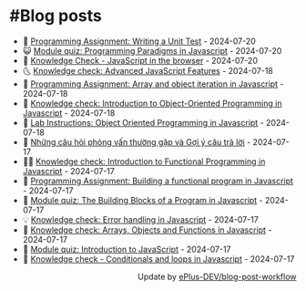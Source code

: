 # #Blog posts
<!-- BLOG-POST-LIST:START -->
- 🧰 [Programming Assignment: Writing a Unit Test](https://eplus.dev/programming-assignment-writing-a-unit-test) - 2024-07-20
- 😺 [Module quiz: Programming Paradigms in Javascript](https://eplus.dev/module-quiz-programming-paradigms-in-javascript) - 2024-07-20
- 🗽 [Knowledge Check - JavaScript in the browser](https://eplus.dev/knowledge-check-javascript-in-the-browser) - 2024-07-20
- 🌜 [Knowledge check: Advanced JavaScript Features](https://eplus.dev/knowledge-check-advanced-javascript-features) - 2024-07-18
- 📝 [Programming Assignment: Array and object iteration in Javascript](https://eplus.dev/programming-assignment-array-and-object-iteration-in-javascript) - 2024-07-18
- 🚀 [Knowledge check: Introduction to Object-Oriented Programming in Javascript](https://eplus.dev/knowledge-check-introduction-to-object-oriented-programming-in-javascript) - 2024-07-18
- 💼 [Lab Instructions: Object Oriented Programming in Javascript](https://eplus.dev/lab-instructions-object-oriented-programming-in-javascript) - 2024-07-18
- 🦣 [Những câu hỏi phỏng vấn thường gặp và Gợi ý câu trả lời](https://eplus.dev/nhung-cau-hoi-phong-van-thuong-gap-va-goi-y-cau-tra-loi) - 2024-07-17
- 👨‍🏫 [Knowledge check: Introduction to Functional Programming in Javascript](https://eplus.dev/knowledge-check-introduction-to-functional-programming-in-javascript) - 2024-07-17
- 🔭 [Programming Assignment: Building a functional program in Javascript](https://eplus.dev/programming-assignment-building-a-functional-program-in-javascript) - 2024-07-17
- 🤡 [Module quiz: The Building Blocks of a Program in Javascript](https://eplus.dev/module-quiz-the-building-blocks-of-a-program-in-javascript) - 2024-07-17
- 💡 [Knowledge check: Error handling in Javascript](https://eplus.dev/knowledge-check-error-handling-in-javascript) - 2024-07-17
- 🦣 [Knowledge check: Arrays, Objects and Functions in Javascript](https://eplus.dev/knowledge-check-arrays-objects-and-functions-in-javascript) - 2024-07-17
- 💪 [Module quiz: Introduction to JavaScript](https://eplus.dev/module-quiz-introduction-to-javascript) - 2024-07-17
- 🤡 [Knowledge check - Conditionals and loops in Javascript](https://eplus.dev/knowledge-check-conditionals-and-loops-in-javascript) - 2024-07-17<!-- BLOG-POST-LIST:END -->
<div align="right">
  Update by <a target="_blank"
    href="https://github.com/ePlus-DEV/blog-post-workflow">ePlus-DEV/blog-post-workflow</a>
</div>
